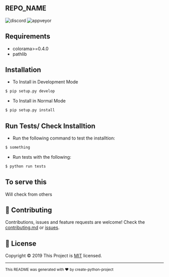 ## REPO_NAME
![discord](https://img.shields.io/discord/:serverId.svg?style=plastic) ![appveyor](https://img.shields.io/appveyor/ci/:user/:repo.svg?style=plastic)
## Requirements
* colorama>=0.4.0
* pathlib
## Installation
* To Install in Development Mode
```bash
$ pip setup.py develop
```
* To Install in Normal Mode
```bash
$ pip setup.py install
```
## Run Tests/ Check Installtion
* Run the following command to test the installtion:
```bash
$ something
```
* Run tests with the following:
```bash
$ python run tests
```
## To serve this
Will check from others
## 🤝 Contributing
Contributions, issues and feature requests are welcome!
Check the [contributing.md](some.link.com) or [issues](issues.com).
## 📝 License
Copyright © 2019
This Project is [MIT](link.to.license.repo) licensed.

---
<sub>This README was generated with ❤ by create-python-project </sub>